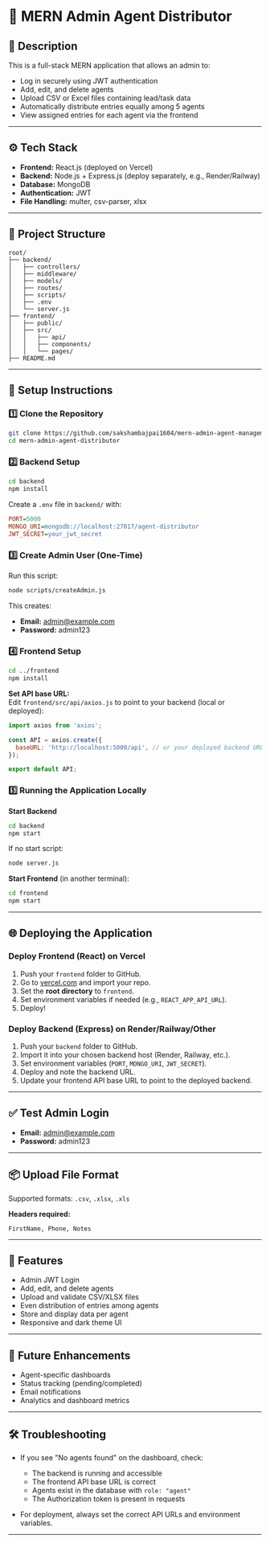 # 📘 MERN Admin Agent Distributor

## 📝 Description

This is a full-stack MERN application that allows an admin to:

- Log in securely using JWT authentication
- Add, edit, and delete agents
- Upload CSV or Excel files containing lead/task data
- Automatically distribute entries equally among 5 agents
- View assigned entries for each agent via the frontend

---

## ⚙️ Tech Stack

- **Frontend:** React.js (deployed on Vercel)
- **Backend:** Node.js + Express.js (deploy separately, e.g., Render/Railway)
- **Database:** MongoDB
- **Authentication:** JWT
- **File Handling:** multer, csv-parser, xlsx

---

## 📁 Project Structure

```
root/
├── backend/
│   ├── controllers/
│   ├── middleware/
│   ├── models/
│   ├── routes/
│   ├── scripts/
│   ├── .env
│   └── server.js
├── frontend/
│   ├── public/
│   ├── src/
│   │   ├── api/
│   │   ├── components/
│   │   └── pages/
├── README.md
```

---

## 🚀 Setup Instructions

### 1️⃣ Clone the Repository

```bash
git clone https://github.com/sakshambajpai1604/mern-admin-agent-management.git
cd mern-admin-agent-distributor
```

### 2️⃣ Backend Setup

```bash
cd backend
npm install
```

Create a `.env` file in `backend/` with:

```ini
PORT=5000
MONGO_URI=mongodb://localhost:27017/agent-distributor
JWT_SECRET=your_jwt_secret
```

### 3️⃣ Create Admin User (One-Time)

Run this script:

```bash
node scripts/createAdmin.js
```

This creates:

- **Email:** admin@example.com
- **Password:** admin123

### 4️⃣ Frontend Setup

```bash
cd ../frontend
npm install
```

**Set API base URL:**  
Edit `frontend/src/api/axios.js` to point to your backend (local or deployed):

```js
import axios from 'axios';

const API = axios.create({
  baseURL: 'http://localhost:5000/api', // or your deployed backend URL
});

export default API;
```

### 5️⃣ Running the Application Locally

**Start Backend**

```bash
cd backend
npm start
```
If no start script:
```bash
node server.js
```

**Start Frontend** (in another terminal):

```bash
cd frontend
npm start
```

---

## 🌐 Deploying the Application

### Deploy Frontend (React) on Vercel

1. Push your `frontend` folder to GitHub.
2. Go to [vercel.com](https://vercel.com/) and import your repo.
3. Set the **root directory** to `frontend`.
4. Set environment variables if needed (e.g., `REACT_APP_API_URL`).
5. Deploy!

### Deploy Backend (Express) on Render/Railway/Other

1. Push your `backend` folder to GitHub.
2. Import it into your chosen backend host (Render, Railway, etc.).
3. Set environment variables (`PORT`, `MONGO_URI`, `JWT_SECRET`).
4. Deploy and note the backend URL.
5. Update your frontend API base URL to point to the deployed backend.

---

## ✅ Test Admin Login

- **Email:** admin@example.com
- **Password:** admin123

---

## 📦 Upload File Format

Supported formats: `.csv`, `.xlsx`, `.xls`

**Headers required:**

```
FirstName, Phone, Notes
```

---

## 🔧 Features

- Admin JWT Login
- Add, edit, and delete agents
- Upload and validate CSV/XLSX files
- Even distribution of entries among agents
- Store and display data per agent
- Responsive and dark theme UI

---

## 🔮 Future Enhancements

- Agent-specific dashboards
- Status tracking (pending/completed)
- Email notifications
- Analytics and dashboard metrics

---

## 🛠️ Troubleshooting

- If you see "No agents found" on the dashboard, check:
  - The backend is running and accessible
  - The frontend API base URL is correct
  - Agents exist in the database with `role: "agent"`
  - The Authorization token is present in requests

- For deployment, always set the correct API URLs and environment variables.

---
